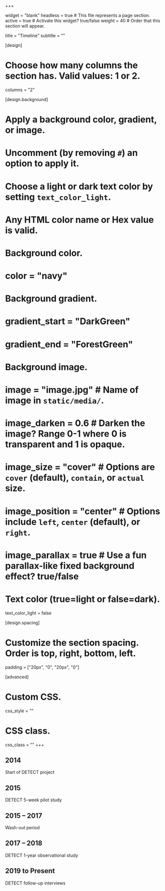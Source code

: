 +++

widget = "blank" 
headless = true  # This file represents a page section.
active = true  # Activate this widget? true/false
weight = 40  # Order that this section will appear.

title = "Timeline"
subtitle = ""

[design]
  # Choose how many columns the section has. Valid values: 1 or 2.
  columns = "2"

[design.background]
  # Apply a background color, gradient, or image.
  #   Uncomment (by removing `#`) an option to apply it.
  #   Choose a light or dark text color by setting `text_color_light`.
  #   Any HTML color name or Hex value is valid.

  # Background color.
  # color = "navy"
  
  # Background gradient.
  # gradient_start = "DarkGreen"
  # gradient_end = "ForestGreen"
  
  # Background image.
  # image = "image.jpg"  # Name of image in `static/media/`.
  # image_darken = 0.6  # Darken the image? Range 0-1 where 0 is transparent and 1 is opaque.
  # image_size = "cover"  #  Options are `cover` (default), `contain`, or `actual` size.
  # image_position = "center"  # Options include `left`, `center` (default), or `right`.
  # image_parallax = true  # Use a fun parallax-like fixed background effect? true/false
  
  # Text color (true=light or false=dark).
  text_color_light = false

[design.spacing]
  # Customize the section spacing. Order is top, right, bottom, left.
  padding = ["20px", "0", "20px", "0"]

[advanced]
 # Custom CSS. 
 css_style = ""
 
 # CSS class.
 css_class = ""
+++

<div class="timeline">
  <div class="container left">
    <div class="content">
      <h2>2014</h2>
      <p>Start of DETECT project</p>
    </div>
  </div>
  <div class="container right">
    <div class="content">
      <h2>2015</h2>
      <p>DETECT 5-week pilot study</p>
    </div>
  </div>
  <div class="container right">
    <div class="content">
      <h2>2015 – 2017</h2>
      <p>Wash-out period</p>
    </div>
  </div>
  <div class="container right">
    <div class="content">
      <h2>2017 – 2018</h2>
      <p>DETECT 1-year observational study</p>
    </div>
  </div>
  <div class="container right">
    <div class="content">
      <h2>2019 to Present</h2>
      <p>DETECT follow-up interviews</p>
    </div>
  </div>
</div>
